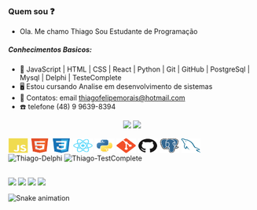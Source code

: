 ### Quem sou ❓

- Ola. Me chamo Thiago Sou Estudante de Programação
##### Conhecimentos Basicos:
- 🌱 JavaScript | HTML | CSS | React | Python | Git | GitHub | PostgreSql | Mysql | Delphi | TesteComplete
- 🖥 Estou cursando Analise em desenvolvimento de sistemas
- 📩 Contatos: email thiagofelipemorais@hotmail.com
- ☎️ telefone (48) 9 9639-8394



<div align="center">
  <img height="180em" src="https://github-readme-stats.vercel.app/api?username=Thiagonemo&show_icons=true&theme=omni&include_all_commits=true&count_private=true"/>
  <img height="180em" src="https://github-readme-stats.vercel.app/api/top-langs/?username=Thiagonemo&layout=compact&langs_count=7&theme=omni"/>
</div>
  <div style="display: inline_block"><br>
  <img align="center" alt="Thiago-Js" height="30" width="40" src="https://raw.githubusercontent.com/devicons/devicon/master/icons/javascript/javascript-plain.svg">
  <img align="center" alt="Thiago-HTML" height="30" width="40" src="https://raw.githubusercontent.com/devicons/devicon/master/icons/html5/html5-original.svg">
  <img align="center" alt="Thiago-CSS" height="30" width="40" src="https://raw.githubusercontent.com/devicons/devicon/master/icons/css3/css3-original.svg">
  <img align="center" alt="Thiago-React" height="30" width="40" src="https://raw.githubusercontent.com/devicons/devicon/master/icons/react/react-original.svg">
  <img align="center" alt="Thiago-Python" height="30" width="40" src="https://raw.githubusercontent.com/devicons/devicon/master/icons/python/python-original.svg">
  <img align="center" alt="Thiago-Git" height="30" width="40" src="https://github.com/devicons/devicon/blob/master/icons/git/git-original.svg">
  <img align="center" alt="Thiago-GitHub" height="30" width="40" src="https://github.com/devicons/devicon/blob/master/icons/github/github-original.svg">
  <img align="center" alt="Thiago-Postgres" height="30" width="40" src="https://github.com/devicons/devicon/blob/master/icons/postgresql/postgresql-original.svg">
  <img align="center" alt="Thiago-MySql" height="30" width="40" src="https://github.com/devicons/devicon/blob/master/icons/mysql/mysql-original.svg">
  <img align="center" alt="Thiago-Delphi" height="30" width="35" src="https://encrypted-tbn0.gstatic.com/images?q=tbn:ANd9GcQk5ggvzJ44vFsPOR7ENvDjp9Uh8ChZWEsOZ2tC5es0bHmfS6Ze2lAkENfpQl2BL5pPgI0&usqp=CAU">
  <img align="center" alt="Thiago-TestComplete" height="30" width="35"src="https://encrypted-tbn0.gstatic.com/images?q=tbn:ANd9GcSTikAiSm237IMZ_F1ZwBcHRZsZdeuyQY1OFAnmT2vvpVduWDsAS6Cs4u85_eQoI2TQLr4&usqp=CAU">
</div>
  <br>
  
   
  
  <a href="https://www.instagram.com/Th1agofelipe/?theme=dark" target="_blank"><img src="https://img.shields.io/badge/-Instagram-%23E4405F?style=for-the-badge&logo=instagram&logoColor=white" target="_blank"></a>
  <a href="https://discord.com/channels/@me" target="_blank"><img src="https://img.shields.io/badge/Discord-7289DA?style=for-the-badge&logo=discord&logoColor=white" target="_blank"></a> 
  <a href="https://www.linkedin.com/in/thiago-felipe-moraes-312178205/" target="_blank"><img src="https://img.shields.io/badge/-LinkedIn-%230077B5?style=for-the-badge&logo=linkedin&logoColor=white" target="_blank"></a>
  <a href = "mailto:thiagofelipemorais@hotmail.com"><img src="https://img.shields.io/badge/-Gmail-%23333?style=for-the-badge&logo=gmail&logoColor=white" target="_blank"></a>
  
 ![Snake animation](https://github.com/Thiagonemo/Thiagonemo/blob/output/github-contribution-grid-snake.svg)
